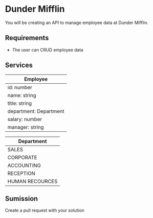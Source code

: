 # Dunder Mifflin

You will be creating an API to manage employee data at Dunder Mifflin. 

## Requirements
* The user can CRUD employee data

## Services
|Employee|
| - |
| id: number |
| name: string |
| title: string |
| department: Department  |
| salary: number |
| manager: string |

|Department|
| - |
| SALES |
| CORPORATE |
| ACCOUNTING  |
| RECEPTION |
| HUMAN RECOURCES | 

## Sumission
Create a pull request with your solution

